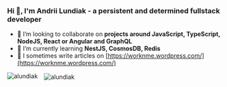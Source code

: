 ### Hi 👋, I'm Andrii Lundiak - a persistent and determined fullstack developer

<!--
**alundiak/alundiak** is a ✨ _special_ ✨ repository because its `README.md` (this file) appears on your GitHub profile.
-->


- 👯 I’m looking to collaborate on **projects around JavaScript, TypeScript, NodeJS, React or Angular and GraphQL**
- 🌱 I’m currently learning **NestJS, CosmosDB, Redis**
- 📝 I sometimes write articles on [https://worknme.wordpress.com/](https://worknme.wordpress.com/)

<p>
<img align="left" src="https://github-readme-stats.vercel.app/api/top-langs?username=alundiak&show_icons=true&locale=en&layout=compact" alt="alundiak" />
&nbsp; &nbsp;<img align="center" src="https://github-readme-stats.vercel.app/api?username=alundiak&show_icons=true&locale=en" alt="alundiak" />
</p>
